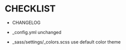 # CHECKLIST

- CHANGELOG

- _config.yml unchanged

- _sass/settings/_colors.scss use default color theme